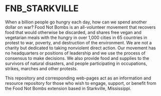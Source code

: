 # FNB_STARKVILLE

When a billion people go hungry each day, how can we spend another dollar on war? Food Not Bombs is an all-volunteer movement that recovers food that would otherwise be discarded, and shares free vegan and vegetarian meals with the hungry in over 1,000 cities in 65 countries in protest to war, poverty, and destruction of the environment. We are not a charity but dedicated to taking nonviolent direct action. Our movement has no headquarters or positions of leadership and we use the process of consensus to make decisions. We also provide food and supplies to the survivors of natural disasters, and people participating in occupations, strikes, marches and other protests.

This repository and corresponding web-pages act as an information and resource repository for those who wish to engage, support, or benefit from the Food Not Bombs extension based in Starkville, Mississippi.
